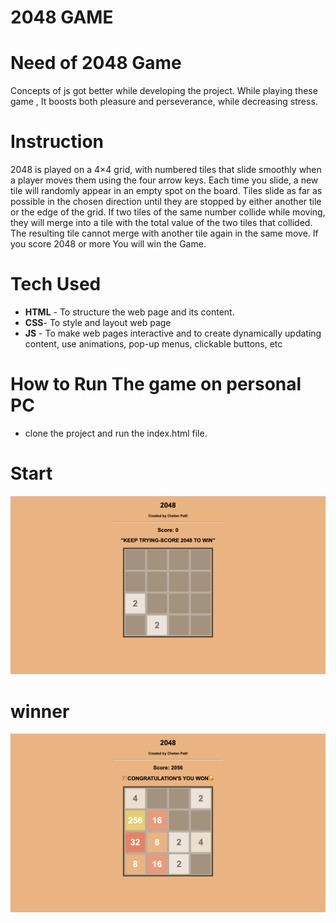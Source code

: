 # 2048 GAME

# Need of 2048 Game
Concepts of js got better while developing the project.
While playing these game , It boosts both pleasure and perseverance, while decreasing stress.

# Instruction
2048 is played on a 4×4 grid, with numbered tiles that slide smoothly when a player moves them using the four arrow keys. Each time you slide, a new tile will randomly appear in an empty spot on the board. Tiles slide as far as possible in the chosen direction until they are stopped by either another tile or the edge of the grid. If two tiles of the same number collide while moving, they will merge into a tile with the total value of the two tiles that collided. The resulting tile cannot merge with another tile again in the same move.
If you score 2048 or more You will win the Game.

# Tech Used
- **HTML** - To structure the web page and its content.
- **CSS**- To style and layout web page
- **JS** - To make web pages interactive and to create dynamically updating content, use animations, pop-up menus, clickable buttons, etc

# How to Run The game on personal PC
- clone the project and run the index.html file.

# Start
![Alt text](2048_cover_start.png)

# winner
![Alt text](2048_cover_end.png)

